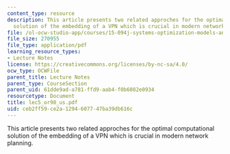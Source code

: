 ```yaml
---
content_type: resource
description: This article presents two related approches for the optimal computational
  solution of the embedding of a VPN which is crucial in modern network planning.
file: /ol-ocw-studio-app/courses/15-094j-systems-optimization-models-and-computation-sma-5223-spring-2004/ceb2ff59ce2a1294607747ba39db616c_lec5_or98_us.pdf
file_size: 270955
file_type: application/pdf
learning_resource_types:
- Lecture Notes
license: https://creativecommons.org/licenses/by-nc-sa/4.0/
ocw_type: OCWFile
parent_title: Lecture Notes
parent_type: CourseSection
parent_uid: 61dde9ad-a781-ffd9-aab4-f0b6082e0934
resourcetype: Document
title: lec5_or98_us.pdf
uid: ceb2ff59-ce2a-1294-6077-47ba39db616c
---
```

This article presents two related approches for the optimal computational solution of the embedding of a VPN which is crucial in modern network planning.